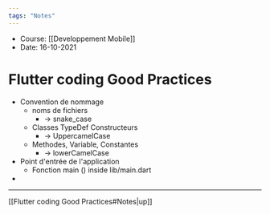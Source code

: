 ```yaml
---
tags: "Notes"
---
```


* Course: [[Developpement Mobile]]
* Date: 16-10-2021 


# Flutter coding Good Practices
* Convention de nommage 
	* noms de fichiers 
		* -> snake_case
	* Classes TypeDef Constructeurs
		* -> UppercamelCase
	* Methodes, Variable, Constantes 
		* -> lowerCamelCase
* Point d'entrée de l'application
	* Fonction  main () inside lib/main.dart
* 


---
[[Flutter coding Good Practices#Notes|up]]